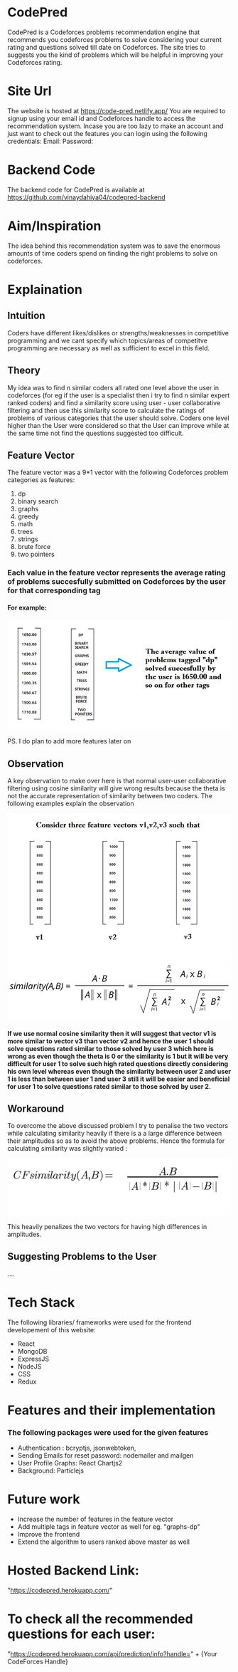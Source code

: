 # CodePred
CodePred is a Codeforces problems recommendation engine that recommends you codeforces problems to solve considering your current rating and questions solved till date on Codeforces.
The site tries to suggests you the kind of problems which will be helpful in improving your Codeforces rating.

# Site Url
The website is hosted at https://code-pred.netlify.app/
You are required to signup using your email id and Codeforces handle to access the recommendation system.
Incase you are too lazy to make an account and just want to check out the features you can login using the following credentials:
Email: 
Password: 

# Backend Code
The backend code for CodePred is available at  https://github.com/vinaydahiya04/codepred-backend

# Aim/Inspiration
The idea behind this recommendation system was to save the enormous amounts of time coders spend on finding the right problems to solve on codeforces.

# Explaination
## Intuition
Coders have different likes/dislikes or strengths/weaknesses in competitive programming and we cant specify which topics/areas of competitve programming are necessary as well as sufficient to excel in this field.
## Theory
My idea was to find n similar coders all rated one level above the user in codeforces (for eg if the user is a specialist then i try to find n similar expert ranked coders) and find a similarity score using user - user collaborative filtering and then use this similarity score to calculate the ratings of problems of various categories that the user should solve.
Coders one level higher than the User were considered so that the User can improve while at the same time not find the questions suggested too difficult.

## Feature Vector
The feature vector was a 9*1 vector with the following Codeforces problem categories as features:

1. dp
2. binary search
3. graphs
4. greedy
5. math
6. trees
7. strings
8. brute force
9. two pointers

### Each value in the feature vector represents the average rating of problems succesfully submitted on Codeforces by the user for that corresponding tag
#### For example:
![Picture 1](/assets/img1.png "Feature Vector")

PS. I do plan to add more features later on
## Observation
A key observation to make over here is that normal user-user collaborative filtering using cosine similarity will give wrong results because the theta is not the accurate representation of similarity between two coders. The following examples explain the observation

![Picture 2](/assets/img2.png "Observation")
![Picture 3](/assets/img3.png "cosine Similarity Formula")

#### If we use normal cosine similarity then it will suggest that vector v1 is more similar to vector v3 than vector v2 and hence the user 1 should solve questions rated similar to those solved by user 3 which here is wrong as even though the theta is 0 or the similarity is 1 but it will be very difficult for user 1 to solve such high rated questions directly considering his own level whereas even though the similarity between user 2 and user 1 is less than between user 1 and user 3 still it will be easier and beneficial for user 1 to solve questions rated similar to those solved by user 2.

## Workaround

To overcome the above discussed problem I try to penalise the two vectors while calculating similarity heavily if there is a a large difference between their amplitudes so as to avoid the above problems.
Hence the formula for calculating similarity was slightly varied :

![Picture 4](/assets/formula.png "Changed Formula")

This heavily penalizes the two vectors for having high differences in amplitudes.

## Suggesting Problems to the User
....

# Tech Stack
The following libraries/ frameworks were used for the frontend developement of this website:
* React
* MongoDB
* ExpressJS
* NodeJS
* CSS
* Redux

# Features and their implementation
### The following packages were used for the given features
* Authentication : bcryptjs, jsonwebtoken,
* Sending Emails for reset password: nodemailer and mailgen
* User Profile Graphs: React Chartjs2
* Background: Particlejs


# Future work

* Increase the number of features in the feature vector
* Add multiple tags in feature vector as well for eg. "graphs-dp"
* Improve the frontend 
* Extend the algorithm to users ranked above master as well

# Hosted Backend Link:
"https://codepred.herokuapp.com/"

# To check all the recommended questions for each user:
"https://codepred.herokuapp.com/api/prediction/info?handle=" + {Your CodeForces Handle}